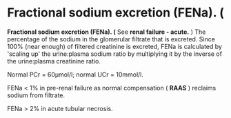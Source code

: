 ---
---
# Fractional sodium excretion (FENa). (

**Fractional sodium excretion (FENa). (** See **renal failure - acute.**
) The percentage of the sodium in the glomerular filtrate that is
excreted. Since 100% (near enough) of filtered creatinine is excreted,
FENa is calculated by 'scaling up' the urine:plasma sodium ratio by
multiplying it by the inverse of the urine:plasma creatinine ratio.

Normal PCr = 60μmol/l; normal UCr = 10mmol/l.

FENa &lt; 1% in pre-renal failure as normal compensation ( **RAAS** )
reclaims sodium from filtrate.

FENa &gt; 2% in acute tubular necrosis.

